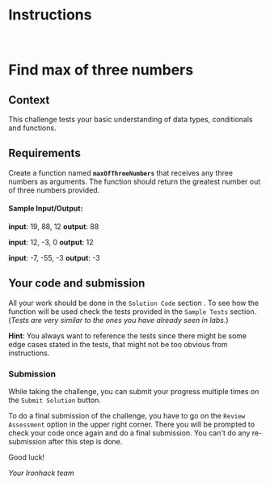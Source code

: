 # Instructions

<br>

# Find max of three numbers

## Context

This challenge tests your basic understanding of data types, conditionals and functions.

## Requirements

Create a function named **`maxOfThreeNumbers`** that receives any three numbers as arguments. The function should return the greatest number out of three numbers provided.

#### Sample Input/Output:

**input**: 19, 88, 12
**output**: 88

**input**: 12, -3, 0
**output**: 12

**input**: -7, -55, -3
**output**: -3

## Your code and submission

All your work should be done in the `Solution Code` section . To see how the function will be used check the tests provided in the `Sample Tests` section. (_Tests are very similar to the ones you have already seen in labs._)

<!-- All instructions are given in comments in the starter code inside `Your Solution` file. -->

**Hint**: You always want to reference the tests since there might be some edge cases stated in the tests, that might not be too obvious from instructions.

### Submission

While taking the challenge, you can submit your progress multiple times on the `Submit Solution` button.

To do a final submission of the challenge, you have to go on the `Review Assessment` option in the upper right corner. There you will be prompted to check your code once again and do a final submission. You can't do any re-submission after this step is done.

Good luck!

_Your Ironhack team_
